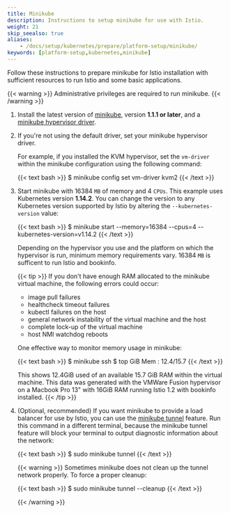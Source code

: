 ```yaml
---
title: Minikube
description: Instructions to setup minikube for use with Istio.
weight: 21
skip_seealso: true
aliases:
    - /docs/setup/kubernetes/prepare/platform-setup/minikube/
keywords: [platform-setup,kubernetes,minikube]
---
```


Follow these instructions to prepare minikube for Istio installation with sufficient
resources to run Istio and some basic applications.

{{< warning >}}
Administrative privileges are required to run minikube.
{{< /warning >}}

1.  Install the latest version of
    [minikube](https://kubernetes.io/docs/setup/minikube/), version **1.1.1 or
    later**, and a
    [minikube hypervisor driver](https://kubernetes.io/docs/tasks/tools/install-minikube/#install-a-hypervisor).

1.  If you're not using the default driver, set your minikube hypervisor driver.

    For example, if you installed the KVM hypervisor, set the `vm-driver`
    within the minikube configuration using the following command:

    {{< text bash >}}
    $ minikube config set vm-driver kvm2
    {{< /text >}}

1.  Start minikube with 16384 `MB` of memory and 4 `CPUs`. This example uses Kubernetes version **1.14.2**.
    You can change the version to any Kubernetes version supported by Istio by altering the
    `--kubernetes-version` value:

    {{< text bash >}}
    $ minikube start --memory=16384 --cpus=4 --kubernetes-version=v1.14.2
    {{< /text >}}

    Depending on the hypervisor you use and the platform on which the hypervisor
    is run, minimum memory requirements vary. 16384 `MB` is sufficent to run
    Istio and bookinfo.

    {{< tip >}}
    If you don't have enough RAM allocated to the minikube
    virtual machine, the following errors could occur:

    - image pull failures
    - healthcheck timeout failures
    - kubectl failures on the host
    - general network instability of the virtual machine and the host
    - complete lock-up of the virtual machine
    - host NMI watchdog reboots

    One effective way to monitor memory usage in minikube:

    {{< text bash >}}
    $ minikube ssh
    $ top
    GiB Mem : 12.4/15.7
    {{< /text >}}

    This shows 12.4GiB used of an available 15.7 GiB RAM within the virtual
    machine.  This data was generated with the VMWare Fusion hypervisor on a
    Macbook Pro 13" with 16GiB RAM running Istio 1.2 with bookinfo installed.
    {{< /tip >}}

1.  (Optional, recommended) If you want minikube to provide a load balancer for use
    by Istio, you can use the
    [minikube tunnel](https://github.com/kubernetes/minikube/blob/master/docs/tunnel.md) feature.
    Run this command in a different terminal, because the minikube tunnel feature will block your
    terminal to output diagnostic information about the network:

    {{< text bash >}}
    $ sudo minikube tunnel
    {{< /text >}}

    {{< warning >}}
    Sometimes minikube does not clean up the tunnel network properly. To force a proper
    cleanup:

    {{< text bash >}}
    $ sudo minikube tunnel --cleanup
    {{< /text >}}

    {{< /warning >}}
